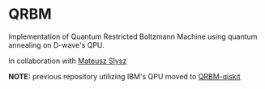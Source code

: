 # QRBM
Implementation of Quantum Restricted Boltzmann Machine using quantum annealing on D-wave's QPU.

In collaboration with [Mateusz Slysz](https://github.com/Matek1731)

**NOTE:** previous repository utilizing IBM's QPU moved to [QRBM-qiskit](https://github.com/mareksubocz/QRBM-qiskit)
